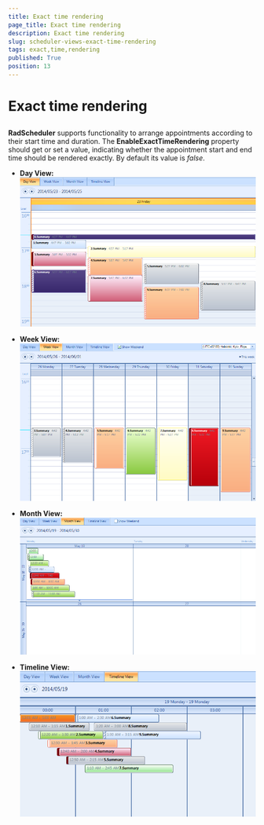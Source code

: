 ```yaml
---
title: Exact time rendering
page_title: Exact time rendering
description: Exact time rendering
slug: scheduler-views-exact-time-rendering
tags: exact,time,rendering
published: True
position: 13
---
```


# Exact time rendering



## 

__RadScheduler__ supports functionality to arrange appointments according to their start time and duration.
          The __EnableExactTimeRendering__ property should get or set a value, indicating whether the appointment
          start and end time should be rendered exactly. By default its value is *false*.

* __Day View:__![scheduler-views-exact-time-rendering 001](images/scheduler-views-exact-time-rendering001.png)

* __Week View:__![scheduler-views-exact-time-rendering 002](images/scheduler-views-exact-time-rendering002.png)

* __Month View:__![scheduler-views-exact-time-rendering 003](images/scheduler-views-exact-time-rendering003.png)

* __Timeline View:__![scheduler-views-exact-time-rendering 004](images/scheduler-views-exact-time-rendering004.png)
